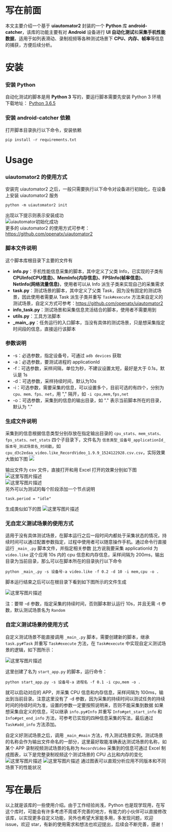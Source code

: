 # 写在前面
本文主要介绍一个基于 **uiautomator2** 封装的一个 **Python** 库 **android-catcher**，该库的功能主要有对 **Android** 设备进行 **UI 自动化测试**和**采集手机性能数据**，适用于如列表滑动、录制视频等各种测试场景下 **CPU、内存、帧率**等信息的捕获，方便后续分析。


# 安装
### 安装 Python
自动化测试的脚本是用 **Python 3** 写的，要运行脚本需要先安装 Python 3 环境  
下载地址：
[Python 3.6.5](https://www.python.org/ftp/python/3.6.5/python-3.6.5.exe)  
### 安装 android-catcher 依赖
打开脚本目录执行以下命令，安装依赖 
```
pip install -r requirements.txt
```


# Usage
### uiautomator2 的使用方式
安装完 uiautomator2 之后，一般只需要执行以下命令对设备进行初始化，在设备上安装 uiautomator2 服务

```
python -m uiautomator2 init
```

出现以下提示则表示安装成功  
![uiautomator初始化成功](https://img-blog.csdn.net/20180424213848579?watermark/2/text/aHR0cHM6Ly9ibG9nLmNzZG4ubmV0L0NoYXJtaW5nV29uZw==/font/5a6L5L2T/fontsize/400/fill/I0JBQkFCMA==/dissolve/70)  
更多的 uiautomator2 的使用方式可参考：https://github.com/openatx/uiautomator2

### 脚本文件说明
这个脚本库根目录下主要的文件有

 - **info.py**：手机性能信息采集的脚本，其中定义了父类 Info，已实现的子类有 **CPUInfo(CPU信息)、MemInfo(内存信息)、FPSInfo(帧率信息)、NetInfo(网络流量信息)**，使用者可以从 Info 派生子类来实现自己的采集需求
 - **task.py**：测试场景的脚本，其中定义了父类 Task，因为没有固定的测试场景，因此使用者需要从 Task 派生子类并重写 `Task#execute` 方法来自定义的测试场景，自定义方式可参考：https://github.com/openatx/uiautomator2
 - **info_task.py**：测试场景和采集信息灵活结合的脚本，使用者不需要用到
 - **utils.py**：工具方法脚本
 - **\_main\_.py**：任务运行的入口脚本，当没有具体的测试场景，只是想采集指定时间段的信息，直接运行该脚本

### 参数说明
- -s：必选参数，指定设备号，可通过 `adb devices` 获取
- -a：必选参数，要测试进程的 applicationId
- -f：可选参数，采样间隔，单位为秒，不建议设置太短，最好是大于 0.1s，默认是 1s
- -d：可选参数，采样持续时间，默认为10s
- -i：可选参数，需要采集的信息，可以设置多个，目前可选的有四个，分别为  `cpu、mem、fps、net`，用 "," 隔开，如 `-i cpu,mem,fps,net`
- -o：可选参数，采集到的信息的输出目录，如 "." 表示当前脚本所在的目录，默认为 "."

### 生成文件说明
采集到的信息根据信息类型分别存放在指定输出目录的 `cpu_stats、mem_stats、fps_stats、net_stats` 四个子目录下，文件名为 `信息类型_设备号_applicationId_版本号_测试场景名_时间戳`，如 `cpu_d3c2edaa_video.like_RecordVideo_1.9.9_1524122928.csv.csv`，实际效果大致如下图
![](https://img-blog.csdn.net/20180424214359452?watermark/2/text/aHR0cHM6Ly9ibG9nLmNzZG4ubmV0L0NoYXJtaW5nV29uZw==/font/5a6L5L2T/fontsize/400/fill/I0JBQkFCMA==/dissolve/70)


输出文件为 csv 文件，直接打开和用 Excel 打开的效果分别如下图  
![这里写图片描述](https://img-blog.csdn.net/20180424214415833?watermark/2/text/aHR0cHM6Ly9ibG9nLmNzZG4ubmV0L0NoYXJtaW5nV29uZw==/font/5a6L5L2T/fontsize/400/fill/I0JBQkFCMA==/dissolve/70)  
![这里写图片描述](https://img-blog.csdn.net/20180424214422913?watermark/2/text/aHR0cHM6Ly9ibG9nLmNzZG4ubmV0L0NoYXJtaW5nV29uZw==/font/5a6L5L2T/fontsize/400/fill/I0JBQkFCMA==/dissolve/70)  
另外可以为测试的每个阶段添加一个节点说明 

```
task.period = "idle"
```
生成类似如下的图
![这里写图片描述](https://img-blog.csdn.net/20180424220059723?watermark/2/text/aHR0cHM6Ly9ibG9nLmNzZG4ubmV0L0NoYXJtaW5nV29uZw==/font/5a6L5L2T/fontsize/400/fill/I0JBQkFCMA==/dissolve/70)
### 无自定义测试场景的使用方式
适用于没有具体测试场景，在脚本运行之后一段时间内都处于采集状态的情况，持续时间可以通过配置参数指定，过程中使用者可以随意操作手机。通过命令行直接运行 `_main_.py` 脚本文件，并指定相关参数
比方说我要采集 applicationId 为 `video.like` 这个应用 10s 内的 cpu 信息和内存信息，采样间隔为 200ms，输出目录为当前目录，那么可以在脚本所在的目录执行以下命令

```
python _main_.py -s 设备号-a video.like -f 0.2 -d 10 -i mem,cpu -o .
```

脚本运行结束之后可以在根目录下看到如下图所示的文件生成

![这里写图片描述](https://img-blog.csdn.net/20180424214443810?watermark/2/text/aHR0cHM6Ly9ibG9nLmNzZG4ubmV0L0NoYXJtaW5nV29uZw==/font/5a6L5L2T/fontsize/400/fill/I0JBQkFCMA==/dissolve/70)

注：要带 -d 参数，指定采集的持续时间，否则脚本默认运行 10s，并且无需 -t 参数，默认测试场景名为 `Random`

### 自定义测试场景的使用方式
自定义测试场景不能直接调用 `_main_.py` 脚本，需要创建新的脚本，继承 `task.py#Task` 并重写 `Task#execute` 方法，在 `Task#execute` 中实现自定义测试场景的逻辑，如下图所示：

![这里写图片描述](https://img-blog.csdn.net/20180424214454377?watermark/2/text/aHR0cHM6Ly9ibG9nLmNzZG4ubmV0L0NoYXJtaW5nV29uZw==/font/5a6L5L2T/fontsize/400/fill/I0JBQkFCMA==/dissolve/70)

这里创建了名为 `start_app.py` 的脚本，运行命令：

```
python start_app.py -s 设备号-a 进程名 -f 0.1 -i cpu,mem -o .
```

就可以启动对应的 APP，并采集 CPU 信息和内存信息，采样间隔为 100ms，输出到当前目录。注意这里没有了 -d 参数，因为采集的持续时间以测试任务的持续时间的持续时间为准，设置的参数一定要按照说明来，否则不能采集到数据
如果想采集自定义的信息，可以继承 `info.py#Info` 并重写 `Info#get_start_info` 和 `Info#get_end_info` 方法，可参考已实现的四种信息采集的写法，最后通过 `Task#add_info` 方法添加。

自定义好测试场景之后，调用 `_main_#main` 方法，传入测试场景实例，测试场景的名称会作为输出文件命名的一部分，这里最好取能准确表达测试场景的名称，如某个 APP 录制视频测试场景的名称为 `RecordVideo`
采集到的信息可通过 Excel 制成图表，以下是完整录制视频这个测试场景的 CPU 占比和内存的变化
![这里写图片描述](https://img-blog.csdn.net/20180424214747362?watermark/2/text/aHR0cHM6Ly9ibG9nLmNzZG4ubmV0L0NoYXJtaW5nV29uZw==/font/5a6L5L2T/fontsize/400/fill/I0JBQkFCMA==/dissolve/70)
![这里写图片描述](https://img-blog.csdn.net/20180424214854715?watermark/2/text/aHR0cHM6Ly9ibG9nLmNzZG4ubmV0L0NoYXJtaW5nV29uZw==/font/5a6L5L2T/fontsize/400/fill/I0JBQkFCMA==/dissolve/70)
通过图表可以直观分析应用不同版本和不同场景下的性能状况

# 写在最后
以上就是该库的一些使用介绍。由于工作经验尚浅，Python 也是现学现用，在写这个库时，可能会有许多考虑不周或不完善的地方，有能力的小伙伴可以直接修改该库，以实现更多自定义功能，另外也希望大家能多用，多发现问题，欢迎 issue，欢迎 star，有新的使用需求和想法也欢迎提出，后续会不断完善，感谢！






























